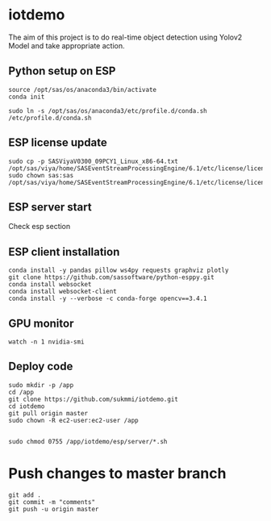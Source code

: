 # iotdemo

The aim of this project is to do real-time object detection using Yolov2 Model and take appropriate action.

## Python setup on ESP

```
source /opt/sas/os/anaconda3/bin/activate
conda init

sudo ln -s /opt/sas/os/anaconda3/etc/profile.d/conda.sh /etc/profile.d/conda.sh

```

## ESP license update
```
sudo cp -p SASViyaV0300_09PCY1_Linux_x86-64.txt /opt/sas/viya/home/SASEventStreamProcessingEngine/6.1/etc/license/license.txt
sudo chown sas:sas /opt/sas/viya/home/SASEventStreamProcessingEngine/6.1/etc/license/license.txt
```

## ESP server start
Check esp section

## ESP client installation

```
conda install -y pandas pillow ws4py requests graphviz plotly
git clone https://github.com/sassoftware/python-esppy.git
conda install websocket
conda install websocket-client
conda install -y --verbose -c conda-forge opencv==3.4.1
```

## GPU monitor

```
watch -n 1 nvidia-smi
```

## Deploy code

```
sudo mkdir -p /app
cd /app
git clone https://github.com/sukmmi/iotdemo.git
cd iotdemo
git pull origin master
sudo chown -R ec2-user:ec2-user /app


sudo chmod 0755 /app/iotdemo/esp/server/*.sh
```

# Push changes to master branch
```
git add .
git commit -m "comments"
git push -u origin master
```
